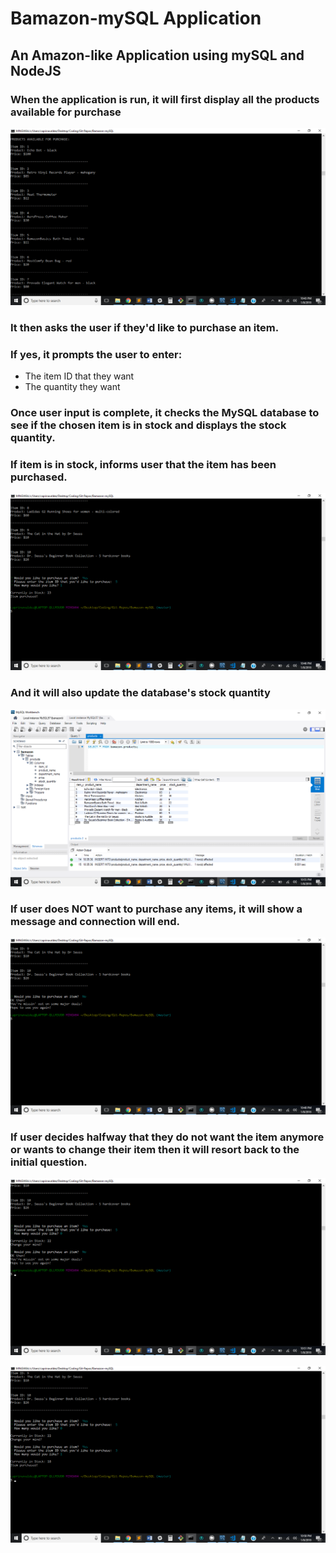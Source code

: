 # Bamazon-mySQL Application


## An Amazon-like Application using mySQL and NodeJS


### When the application is run, it will first display all the products available for purchase

![](images/1display.png)

### It then asks the user if they'd like to purchase an item.

### If yes, it prompts the user to enter:
* The item ID that they want
* The quantity they want

### Once user input is complete, it checks the MySQL database to see if the chosen item is in stock and displays the stock quantity.
### If item is in stock, informs user that the item has been purchased.

![](images/2itemPurchased.png)

### And it will also update the database's stock quantity

![](images/3quantityUpdate.png)

### If user does NOT want to purchase any items, it will show a message and connection will end.

![](images/4noPurchase.png)

### If user decides halfway that they do not want the item anymore or wants to change their item then it will resort back to the initial question.

![](images/5nevermind.png)

![](images/6changeYourMind.png)
